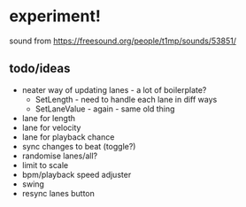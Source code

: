 # experiment!

sound from https://freesound.org/people/t1mp/sounds/53851/

## todo/ideas

- neater way of updating lanes - a lot of boilerplate?
  - SetLength - need to handle each lane in diff ways
  - SetLaneValue - again - same old thing
- lane for length
- lane for velocity
- lane for playback chance
- sync changes to beat (toggle?)
- randomise lanes/all?
- limit to scale
- bpm/playback speed adjuster
- swing
- resync lanes button

